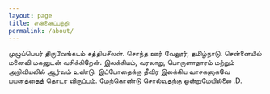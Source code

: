 ```yaml
---
layout: page
title: என்னைப்பற்றி
permalink: /about/
---
```


முழுப்பெயர் திருவேங்கடம் சத்தியசீலன். சொந்த ஊர் வேலூர், தமிழ்நாடு. சென்னையில் மனைவி மகனுடன் வசிக்கிறேன். இலக்கியம், வரலாறு, பொருளாதாரம் மற்றும் அறிவியலில் ஆர்வம் உண்டு. இப்போதைக்கு தீவிர இலக்கிய வாசகனாகவே பயனத்தைத் தொடர விருப்பம். மேற்கொண்டு சொல்வதற்கு ஒன்றுமேயில்லை :D.
